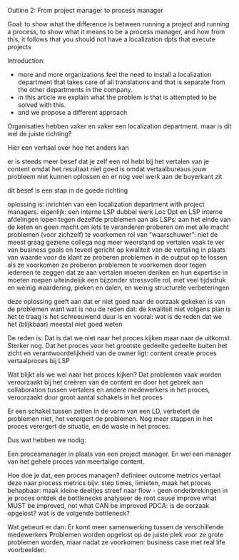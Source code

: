 Outline 2: From project manager to process manager

Goal: to show what the difference is between running a project and running a process, to show what it means to be a process manager, 
and how from this, it follows that you should not have a localization dpts that execute projects


Introduction:
- more and more organizations feel the need to install a localization department that takes care of all translations and 
that is separate from the other departments in the company. 
- in this article we explain what the problem is that is attempted to be solved with this.
- and we propose a different approach








Organisaties hebben vaker en vaker een localization department. maar is dit wel de juiste richting? 

Hier een verhaal over hoe het anders kan

er is steeds meer besef dat je zelf een rol hebt bij het vertalen van je content
omdat het resultaat niet goed is 
omdat vertaalbureaus jouw probleem niet kunnen oplossen en er nog veel werk aan de buyerkant zit



dit besef is een stap in de goede richting

oplossing is: inrichten van een localization department with project managers. 
eigenlijk: een interne LSP 
dubbel werk Loc Dpt en LSP
interne afdelingen lopen tegen dezelfde problemen aan als LSPs: aan het einde van de keten en geen macht om iets te veranderen
proberen om met alle macht problemen (voor zichzelf) te voorkomen
rol van “waarschuwer”: niet de meest graag geziene collega
nog meer weerstand op vertalen
vaak te ver van business goals en teveel gericht op kwaliteit van de vertaling in plaats van waarde voor de klant
ze proberen problemen in de output op te lossen als ze voorkomen
ze proberen problemen te voorkomen door tegen iedereen te zeggen dat ze aan vertalen moeten denken en hun expertise in moeten roepen
uiteindelijk een bijzonder stressvolle rol, met veel tijdsdruk en weinig waardering, pieken en dalen, en weinig structurele verbeteringen


deze oplossing geeft aan dat er niet goed naar de oorzaak gekeken is van de problemen
want wat is nou de reden dat: 
de kwaliteit niet volgens plan is
het te traag is
het schreeuwend duur is
en vooral: wat is de reden dat we het (blijkbaar) meestal niet goed weten 

De reden is:
Dat is dat we niet naar het proces kijken maar naar de uitkomst. Sterker nog. Dat het proces voor het grootste gedeelte gedeelte buiten het zicht en verantwoordelijkheid van de owner ligt:
content creatie proces
vertaalproces bij LSP

Wat blijkt als we wel naar het proces kijken? Dat problemen vaak worden veroorzaakt bij het creëren van de content en door het gebrek aan collaboration tussen vertalers en andere medewerkers in het proces, veroorzaakt door groot aantal schakels in het proces

Er een schakel tussen zetten in de vorm van een LD, verbetert de problemen niet, het verergert de problemen. Nog meer stappen in het proces verergert de situatie, en de waste in het proces. 

Dus wat hebben we nodig:

Een procesmanager in plaats van een project manager. En wel een manager van het gehele proces van meertalige content.

Hoe doe je dat, een proces managen?
definieer outcome metrics
vertaal deze naar process metrics
bijv: step times, limieten, 
maak het proces behapbaar: maak kleine deeltjes
streef naar flow - geen onderbrekingen in je proces
ontdek de bottlenecks
analyseer de root cause
improve what MUST be improved, not what CAN be improved
PDCA: is de oorzaak opgelost? wat is de volgende bottleneck? 


Wat gebeurt er dan:
Er komt meer samenwerking tussen de verschillende medewerkers
Problemen worden opgelost op de juiste plek voor ze grote problemen worden, maar nadat ze voorkomen: business case met real life voorbeelden. 


